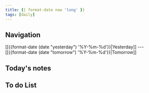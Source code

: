 ```yaml
---
title: {{ format-date now 'long' }}
tags: [daily]
---
```


## Navigation

[[{{format-date (date "yesterday") '%Y-%m-%d'}}|Yesterday]] ---
[[{{format-date (date "tomorrow") '%Y-%m-%d'}}|Tomorrow]]

## Today's notes

## To do List
